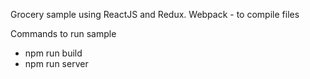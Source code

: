 Grocery sample using ReactJS and Redux.
Webpack - to compile files 

Commands to run sample 

  - npm run build
  - npm run server